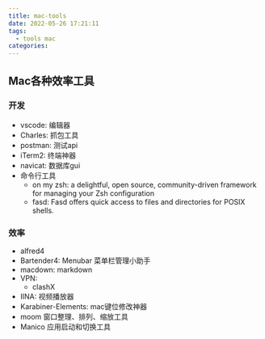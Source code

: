 ```yaml
---
title: mac-tools
date: 2022-05-26 17:21:11
tags:
  - tools mac
categories:
---
```


## Mac各种效率工具

<!--more-->

### 开发

- vscode: 编辑器
- Charles: 抓包工具
- postman: 测试api
- iTerm2: 终端神器
- navicat: 数据库gui
- 命令行工具
  - on my zsh: a delightful, open source, community-driven framework for managing your Zsh configuration
  - fasd: Fasd offers quick access to files and directories for POSIX shells.

### 效率

- alfred4 
- Bartender4: Menubar 菜单栏管理小助手
- macdown: markdown
- VPN:
  - clashX
- IINA: 视频播放器
- Karabiner-Elements: mac键位修改神器
- moom 窗口整理、排列、缩放工具
- Manico 应用启动和切换工具

 